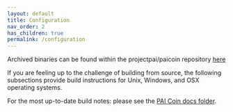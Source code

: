 ```yaml
---
layout: default
title: Configuration
nav_order: 2
has_children: true
permalink: /configuration
---
```


Archived binaries can be found within the projectpai/paicoin repository [here](https://github.com/projectpai/paicoin/releases)

If you are feeling up to the challenge of building from source, the following subsections provide build instructions for Unix, Windows, and OSX operating systems.

For the most up-to-date build notes: please see the [PAI Coin docs folder](https://github.com/projectpai/paicoin/tree/master/doc).
